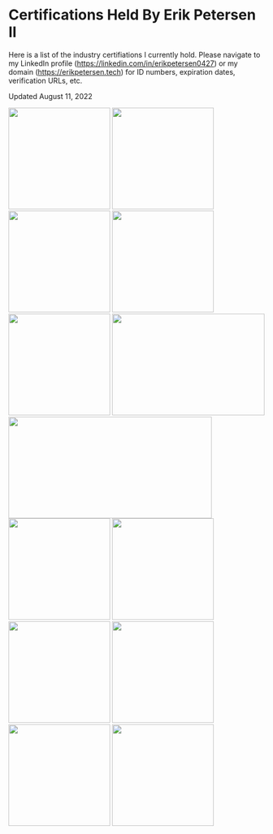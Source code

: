 # Certifications Held By Erik Petersen II

Here is a list of the industry certifiations I currently hold. Please navigate to my LinkedIn profile (https://linkedin.com/in/erikpetersen0427) or my domain 
(https://erikpetersen.tech) for ID numbers, expiration dates, verification URLs, etc. 

Updated August 11, 2022

<img src="https://user-images.githubusercontent.com/73140219/184476324-b4018983-33a8-409f-a1e6-b3cabb766989.png" width="200" height="200">
<img src="https://user-images.githubusercontent.com/73140219/184476340-517b21a8-c63b-45c1-a6cf-e0ccf408ea78.png" width="200" height="200">
<img src="https://user-images.githubusercontent.com/73140219/184476347-f081c89f-e397-4dd8-bcf1-819753c6f5e4.png" width="200" height="200">
<img src="https://user-images.githubusercontent.com/73140219/184476358-3df9e93e-d8e0-48a2-b89d-8d30ad12ed22.jpg" width="200" height="200">
<img src="https://user-images.githubusercontent.com/73140219/184476370-f41f54ca-6fa5-4081-8848-8c3551f2f933.jpg" width="200" height="200">
<img src="https://user-images.githubusercontent.com/73140219/184476540-b9effd4e-85b7-4412-ad6b-f9f8d822496c.png" width="300" height="200">
<img src="https://user-images.githubusercontent.com/73140219/184477037-6c7267f1-7812-4b54-8121-6d98d61029e5.png" width="400" height="200">
<img src="https://i0.wp.com/www.theurbanpenguin.com/wp-content/uploads/2016/08/LinuxEssentials-Medium.png?fit=250%2C237&ssl=1" width="200" height="200">
<img src="https://user-images.githubusercontent.com/73140219/184476462-4b775bdd-5a9a-4fef-a5c7-6cece179feef.png" width="200" height="200">
<img src="https://user-images.githubusercontent.com/73140219/184476465-b4e10361-219b-47ab-8941-3539c739b24e.png" width="200" height="200">
<img src="https://user-images.githubusercontent.com/73140219/184476485-b1c81e8f-e2c7-44ce-8a46-d3f6bf0c3886.png" width="200" height="200">
<img src="https://user-images.githubusercontent.com/73140219/184476517-86a11f85-2051-4500-9cc1-a85b84035547.png" width="200" height="200">
<img src="https://user-images.githubusercontent.com/73140219/184476519-a9d2c1a7-fc86-4eaf-a145-b1027c6e8af7.png" width="200" height="200">
